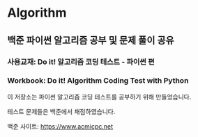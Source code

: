 # Algorithm
## 백준 파이썬 알고리즘 공부 및 문제 풀이 공유

### 사용교재: Do it! 알고리즘 코딩 테스트 - 파이썬 편
### Workbook: Do it! Algorithm Coding Test with Python

이 저장소는 파이썬 알고리즘 코딩 테스트를 공부하기 위해 만들었습니다.

테스트 문제들은 백준에서 채점하였습니다.

백준 사이트: https://www.acmicpc.net
